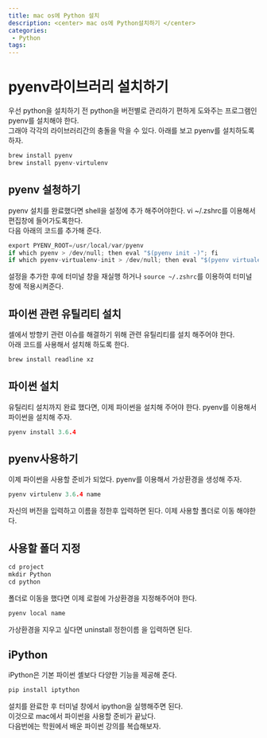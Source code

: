 ```yaml
---
title: mac os에 Python 설치
description: <center> mac os에 Python설치하기 </center>
categories:
 - Python
tags:
---
```


# pyenv라이브러리 설치하기
우선 python을 설치하기 전 python을 버전별로 관리하기 편하게 도와주는 프로그램인 pyenv를 설치해야 한다.<br> 그래야 각각의 라이브러리간의 충돌을 막을 수 있다.  아래를 보고 pyenv를 설치하도록 하자.
```c
brew install pyenv
brew install pyenv-virtulenv
```
## pyenv 설청하기
pyenv 설치를 완료했다면 shell을 설정에 추가 해주어야한다. vi ~/.zshrc를 이용해서 편집창에 들어가도록한다. <br>다음 아래의 코드를 추가해 준다.

```c
export PYENV_ROOT=/usr/local/var/pyenv
if which pyenv > /dev/null; then eval "$(pyenv init -)"; fi
if which pyenv-virtualenv-init > /dev/null; then eval "$(pyenv virtualenv-init -)"; fi
```
설정을 추가한 후에 터미널 창을 재실행 하거나 `source ~/.zshrc`를 이용하여 터미널 창에 적용시켜준다.

## 파이썬 관련 유틸리티 설치
셀에서 방향키 관련 이슈를 해결하기 위해 관련 유틸리티를 설치 해주어야 한다.
<br>아래 코드를 사용해서 설치해 하도록 한다.
```c
brew install readline xz
```
## 파이썬 설치
유틸리티 설치까지 완료 했다면, 이제 파이썬을 설치해 주어야 한다. pyenv를 이용해서 파이썬을 설치해 주자.

```c
pyenv install 3.6.4
```
## pyenv사용하기
이제 파이썬을 사용할 준비가 되었다. pyenv를 이용해서 가상환경을 생성해 주자.

```c
pyenv virtulenv 3.6.4 name
```
자신의 버전을 입력하고 이름을 정한후 입력하면 된다.
이제 사용할 폴더로 이동 해야한다.

## 사용할 폴더 지정

```c
cd project
mkdir Python
cd python
```
폴더로 이동을 했다면 이제 로컬에 가상환경을 지정해주어야 한다.
```c
pyenv local name
```
가상환경을 지우고 싶다면 uninstall 정한이름 을 입력하면 된다.

## iPython
iPython은 기본 파이썬 셸보다 다양한 기능을 제공해 준다.

```c
pip install iptython
```
설치를 완료한 후 터미널 창에서 ipython을 실행해주면 된다.
<br>이것으로 mac에서 파이썬을 사용할 준비가 끝났다.
<br>
다음번에는 학원에서 배운 파이썬 강의를 복습해보자.
